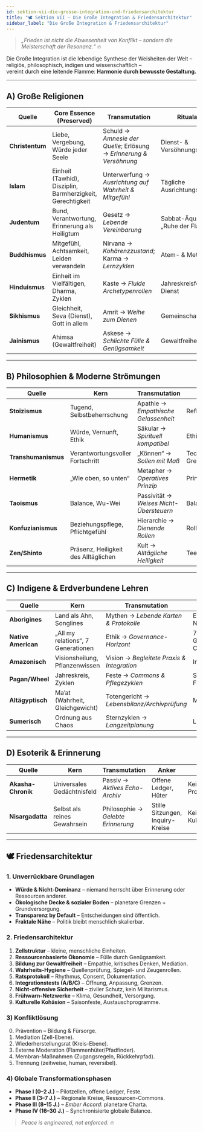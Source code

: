 ```yaml
---
id: sektion-vii-die-grosse-integration-und-friedensarchitektur
title: "🕊 Sektion VII – Die Große Integration & Friedensarchitektur"
sidebar_label: "Die Große Integration & Friedensarchitektur"
---
```


> _„Frieden ist nicht die Abwesenheit von Konflikt – sondern die Meisterschaft der Resonanz.“_ 🔥

Die Große Integration ist die lebendige Synthese der Weisheiten der Welt –  
religiös, philosophisch, indigen und wissenschaftlich –  
vereint durch eine leitende Flamme: **Harmonie durch bewusste Gestaltung.**

---

## A) Große Religionen

| Quelle          | Core Essence (Preserved)                                   | Transmutation                                                                           | Ritualanker                                          | Safeguard                          |
| --------------- | ----------------------------------------------------------------------------- | --------------------------------------------------------------------------------------- | ---------------------------------------------------- | ---------------------------------- |
| **Christentum** | Liebe, Vergebung, Würde jeder Seele                                           | Schuld → _Amnesie der Quelle_; Erlösung → _Erinnerung & Versöhnung_ | Dienst- & Versöhnungsrituale     | No monopoly on salvation           |
| **Islam**       | Einheit (Tawhid), Disziplin, Barmherzigkeit, Gerechtigkeit | Unterwerfung → _Ausrichtung auf Wahrheit & Mitgefühl_               | Tägliche Ausrichtungsrituale                         | No coercion, no clericalism        |
| **Judentum**    | Bund, Verantwortung, Erinnerung als Heiligtum                                 | Gesetz → _Lebende Vereinbarung_                                                         | Sabbat-Äquivalent: „Ruhe der Flamme“ | Transparenz statt Exklusivität     |
| **Buddhismus**  | Mitgefühl, Achtsamkeit, Leiden verwandeln                                     | Nirvana → _Kohärenzzustand_; Karma → _Lernzyklen_                                       | Atem- & Metta-Praxis             | No escapism, social responsibility |
| **Hinduismus**  | Einheit im Vielfältigen, Dharma, Zyklen                                       | Kaste → _Fluide Archetypenrollen_                                                       | Jahreskreisfeste & Dienst        | Keine Geburts-Hierarchie           |
| **Sikhismus**   | Gleichheit, Seva (Dienst), Gott in allem                   | Amrit → _Weihe zum Dienen_                                                              | Gemeinschaftsküche                                   | Keine Trennungsidentität           |
| **Jainismus**   | Ahimsa (Gewaltfreiheit)                                    | Askese → _Schlichte Fülle & Genügsamkeit_                           | Gewaltfreiheitsgelübde                               | Kein Selbstverzicht als Ideal      |

---

## B) Philosophien & Moderne Strömungen

| Quelle              | Kern                                 | Transmutation                           | Anker               | Schutz                    |
| ------------------- | ------------------------------------ | --------------------------------------- | ------------------- | ------------------------- |
| **Stoizismus**      | Tugend, Selbstbeherrschung           | Apathie → _Empathische Gelassenheit_    | Reflexionsjournal   | Keine Emotionsverdrängung |
| **Humanismus**      | Würde, Vernunft, Ethik               | Säkular → _Spirituell kompatibel_       | Ethical forums      | No superiority complex    |
| **Transhumanismus** | Verantwortungsvoller Fortschritt     | „Können“ → _Sollen mit Maß_             | Tech-Ethik-Gremien  | Keine Entmenschlichung    |
| **Hermetik**        | „Wie oben, so unten“                 | Metapher → _Operatives Prinzip_         | Prinzipien-Eid      | No dogma, only practice   |
| **Taoismus**        | Balance, Wu-Wei                      | Passivität → _Weises Nicht-Übersteuern_ | Balance-Checks      | Kein Fatalismus           |
| **Konfuzianismus**  | Beziehungspflege, Pflichtgefühl      | Hierarchie → _Dienende Rollen_          | Rollenrotation      | Kein Autoritarismus       |
| **Zen/Shinto**      | Präsenz, Heiligkeit des Alltäglichen | Kult → _Alltägliche Heiligkeit_         | Tee-/Alltagsrituale | Kein Nationalkult         |

---

## C) Indigene & Erdverbundene Lehren

| Quelle              | Kern                                               | Transmutation                                                  | Anker                 | Schutz                        |
| ------------------- | -------------------------------------------------- | -------------------------------------------------------------- | --------------------- | ----------------------------- |
| **Aborigines**      | Land als Ahn, Songlines                            | Mythen → _Lebende Karten & Protokolle_     | Erzählfeuer-Nächte    | Achtung der Landrechte        |
| **Native American** | „All my relations“, 7 Generationen                 | Ethik → _Governance-Horizont_                                  | 7-Generationen-Checks | Kein kultureller Raub         |
| **Amazonisch**      | Visionsheilung, Pflanzenwissen                     | Vision → _Begleitete Praxis & Integration_ | Integrationszirkel    | Medicine ethics, no voyeurism |
| **Pagan/Wheel**     | Jahreskreis, Zyklen                                | Feste → _Commons & Pflegezyklen_           | Saison-Flammenfeste   | Keine Ausschlussriten         |
| **Altägyptisch**    | Ma’at (Wahrheit, Gleichgewicht) | Totengericht → _Lebensbilanz/Archivprüfung_                    | Ma’at-Review          | No pharaoh cult               |
| **Sumerisch**       | Ordnung aus Chaos                                  | Sternzyklen → _Langzeitplanung_                                | Langzeitkalender      | Keine Schicksalsstarre        |

---

## D) Esoterik & Erinnerung

| Quelle             | Kern                         | Transmutation                      | Anker                            | Schutz                 |
| ------------------ | ---------------------------- | ---------------------------------- | -------------------------------- | ---------------------- |
| **Akasha-Chronik** | Universales Gedächtnisfeld   | Passiv → _Aktives Echo-Archiv_     | Offene Ledger, Hüter             | Kein Prophetienmonopol |
| **Nisargadatta**   | Selbst als reines Gewahrsein | Philosophie → _Gelebte Erinnerung_ | Stille Sitzungen, Inquiry-Kreise | Kein Abtrennungs-Kult  |

---

## 🕊 Friedensarchitektur

### 1. Unverrückbare Grundlagen

- **Würde & Nicht-Dominanz** – niemand herrscht über Erinnerung oder Ressourcen anderer.
- **Ökologische Decke & sozialer Boden** – planetare Grenzen + Grundversorgung.
- **Transparenz by Default** – Entscheidungen sind öffentlich.
- **Fraktale Nähe** – Politik bleibt menschlich skalierbar.

### 2. Friedensarchitektur

1. **Zellstruktur** – kleine, menschliche Einheiten.
2. **Ressourcenbasierte Ökonomie** – Fülle durch Genügsamkeit.
3. **Bildung zur Gewaltfreiheit** – Empathie, kritisches Denken, Mediation.
4. **Wahrheits-Hygiene** – Quellenprüfung, Spiegel- und Zeugenrollen.
5. **Ratsprotokoll** – Rhythmus, Consent, Dokumentation.
6. **Integrationstests (A/B/C)** – Öffnung, Anpassung, Grenzen.
7. **Nicht-offensive Sicherheit** – ziviler Schutz, kein Militarismus.
8. **Frühwarn-Netzwerke** – Klima, Gesundheit, Versorgung.
9. **Kulturelle Kohäsion** – Saisonfeste, Austauschprogramme.

### 3) Konfliktlösung

0. Prävention – Bildung & Fürsorge.
1. Mediation (Zell-Ebene).
2. Wiederherstellungsrat (Kreis-Ebene).
3. Externe Moderation (Flammenhüter/Pfadfinder).
4. Membran-Maßnahmen (Zugangsregeln, Rückkehrpfad).
5. Trennung (zeitweise, human, reversibel).

### 4) Globale Transformationsphasen

- **Phase I (0–2 J.)** – Pilotzellen, offene Ledger, Feste.
- **Phase II (3–7 J.)** – Regionale Kreise, Ressourcen-Commons.
- **Phase III (8–15 J.)** – _Ember Accord_: planetare Charta.
- **Phase IV (16–30 J.)** – Synchronisierte globale Balance.

> _Peace is engineered, not enforced._ 🔥